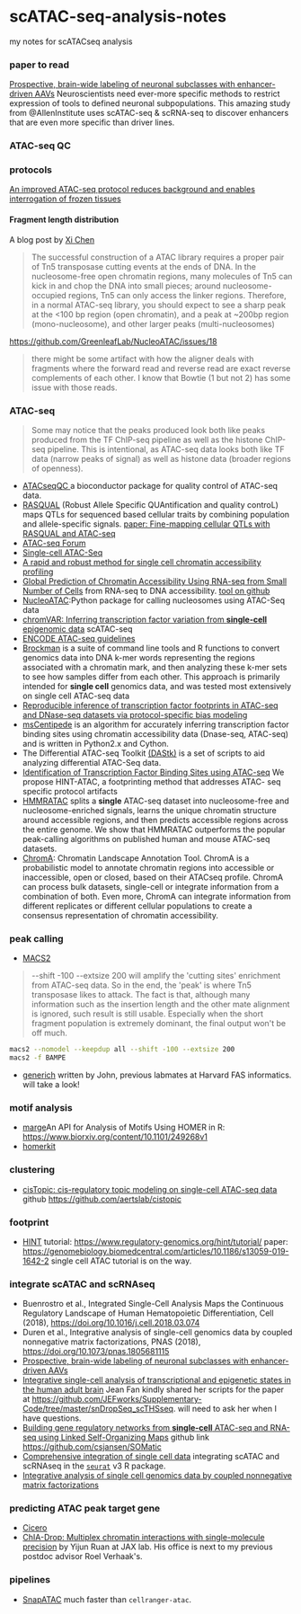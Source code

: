 # scATAC-seq-analysis-notes
my notes for scATACseq analysis


### paper to read

[Prospective, brain-wide labeling of neuronal subclasses with enhancer-driven AAVs](https://www.biorxiv.org/content/early/2019/01/20/525014?rss=1) Neuroscientists need ever-more specific methods to restrict expression of tools to defined neuronal subpopulations. This amazing study from @AllenInstitute uses scATAC-seq & scRNA-seq to discover enhancers that are even more specific than driver lines.

### ATAC-seq QC

### protocols 

[An improved ATAC-seq protocol reduces background and enables interrogation of frozen tissues](https://www.ncbi.nlm.nih.gov/pmc/articles/PMC5623106/)

#### Fragment length distribution

A blog post by [Xi Chen](https://dbrg77.wordpress.com/2017/02/10/atac-seq-insert-size-plotting/)

>The successful construction of a ATAC library requires a proper pair of Tn5 transposase cutting events at the ends of DNA. In the nucleosome-free open chromatin regions, many molecules of Tn5 can kick in and chop the DNA into small pieces; around nucleosome-occupied regions, Tn5 can only access the linker regions. Therefore, in a normal ATAC-seq library, you should expect to see a sharp peak at the <100 bp region (open chromatin), and a peak at ~200bp region (mono-nucleosome), and other larger peaks (multi-nucleosomes)

https://github.com/GreenleafLab/NucleoATAC/issues/18

>there might be some artifact with how the aligner deals with fragments where the forward read and reverse read are exact reverse complements of each other. I know that Bowtie (1 but not 2) has some issue with those reads.

### ATAC-seq

>Some may notice that the peaks produced look both like peaks produced from the TF ChIP-seq pipeline as well as the histone ChIP-seq pipeline. This is intentional, as ATAC-seq data looks both like TF data (narrow peaks of signal) as well as histone data (broader regions of openness).

* [ATACseqQC ](http://bioconductor.org/packages/release/bioc/html/ATACseqQC.html) a bioconductor package for quality control of ATAC-seq data.
* [RASQUAL](https://github.com/dg13/rasqual) (Robust Allele Specific QUAntification and quality controL) maps QTLs for sequenced based cellular traits by combining population and allele-specific signals. [paper: Fine-mapping cellular QTLs with RASQUAL and ATAC-seq](http://www.nature.com/ng/journal/vaop/ncurrent/full/ng.3467.html) 
* [ATAC-seq Forum](https://sites.google.com/site/atacseqpublic/home?pli=1)  
* [Single-cell ATAC-Seq](http://cole-trapnell-lab.github.io/projects/sc-atac/) 
* [A rapid and robust method for single cell chromatin accessibility profiling](https://www.biorxiv.org/content/early/2018/04/27/309831)
* [Global Prediction of Chromatin Accessibility Using RNA-seq from Small Number of Cells](http://www.biorxiv.org/content/early/2016/01/01/035816)  from RNA-seq to DNA accessibility. [tool on github](https://github.com/WeiqiangZhou/BIRD)  
* [NucleoATAC](https://github.com/GreenleafLab/NucleoATAC):Python package for calling nucleosomes using ATAC-Seq data 
* [chromVAR: Inferring transcription factor variation from **single-cell** epigenomic data](http://biorxiv.org/content/early/2017/02/21/110346) scATAC-seq
* [ENCODE ATAC-seq guidelines](https://www.encodeproject.org/data-standards/atac-seq/)
* [Brockman](https://carldeboer.github.io/brockman.html) is a suite of command line tools and R functions to convert genomics data into DNA k-mer words representing the regions associated with a chromatin mark, and then analyzing these k-mer sets to see how samples differ from each other. This approach is primarily intended for **single cell** genomics data, and was tested most extensively on single cell ATAC-seq data
* [Reproducible inference of transcription factor footprints in ATAC-seq and DNase-seq datasets via protocol-specific bias modeling](https://www.biorxiv.org/content/early/2018/03/19/284364)
* [msCentipede](http://rajanil.github.io/msCentipede/) is an algorithm for accurately inferring transcription factor binding sites using chromatin accessibility data (Dnase-seq, ATAC-seq) and is written in Python2.x and Cython.
* The Differential ATAC-seq Toolkit [(DAStk)](https://biof-git.colorado.edu/dowelllab/DAStk) is a set of scripts to aid analyzing differential ATAC-Seq data.
* [Identification of Transcription Factor Binding Sites using ATAC-seq](https://www.biorxiv.org/content/early/2018/07/17/362863)  We propose HINT-ATAC, a footprinting method that addresses ATAC- seq specific protocol artifacts
* [HMMRATAC](https://github.com/LiuLabUB/HMMRATAC) splits a **single** ATAC-seq dataset into nucleosome-free and nucleosome-enriched signals, learns the unique chromatin structure around accessible regions, and then predicts accessible regions across the entire genome. We show that HMMRATAC outperforms the popular peak-calling algorithms on published human and mouse ATAC-seq datasets.
* [ChromA](https://github.com/marianogabitto/ChromA): Chromatin Landscape Annotation Tool. 
ChromA is a probabilistic model to annotate chromatin regions into accessible or inaccessible, open or closed, based on their ATACseq profile. ChromA can process bulk datasets, single-cell or integrate information from a combination of both. Even more, ChromA can integrate information from different replicates or different cellular populations to create a consensus representation of chromatin accessibility.

### peak calling

* [MACS2](https://github.com/taoliu/MACS/issues/145)

> --shift -100 --extsize 200 will amplify the 'cutting sites' enrichment from ATAC-seq data. So in the end, the 'peak' is where Tn5 transposase likes to attack. The fact is that, although many information such as the insertion length and the other mate alignment is ignored, such result is still usable. Especially when the short fragment population is extremely dominant, the final output won't be off much.

```bash
macs2 --nomodel --keepdup all --shift -100 --extsize 200
macs2 -f BAMPE
```
* [generich](https://informatics.fas.harvard.edu/atac-seq-guidelines.html#peak) written by John, previous labmates at Harvard FAS informatics. will take a look!

### motif analysis

* [marge](https://marge.netlify.com/)An API for Analysis of Motifs Using HOMER in R:  https://www.biorxiv.org/content/10.1101/249268v1
* [homerkit](https://github.com/slowkow/homerkit)

### clustering

* [cisTopic: cis-regulatory topic modeling on single-cell ATAC-seq data](https://www.nature.com/articles/s41592-019-0367-1) github https://github.com/aertslab/cistopic

### footprint
* [HINT](https://www.regulatory-genomics.org/) tutorial: https://www.regulatory-genomics.org/hint/tutorial/
paper: https://genomebiology.biomedcentral.com/articles/10.1186/s13059-019-1642-2 single cell ATAC tutorial is on the way.

### integrate scATAC and scRNAseq

* Buenrostro et al., Integrated Single-Cell Analysis Maps the Continuous Regulatory Landscape of Human Hematopoietic Differentiation, Cell (2018), https://doi.org/10.1016/j.cell.2018.03.074
* Duren et al., Integrative analysis of single-cell genomics data by coupled nonnegative matrix factorizations, PNAS (2018), https://doi.org/10.1073/pnas.1805681115
* [Prospective, brain-wide labeling of neuronal subclasses with enhancer-driven AAVs](https://www.biorxiv.org/content/10.1101/525014v2)
* [Integrative single-cell analysis of transcriptional and epigenetic states in the human adult brain](https://www.nature.com/articles/nbt.4038) Jean Fan kindly shared her scripts for the paper at https://github.com/JEFworks/Supplementary-Code/tree/master/snDropSeq_scTHSseq. will need to ask her when I have questions.
* [Building gene regulatory networks from **single-cell** ATAC-seq and RNA-seq using Linked Self-Organizing Maps](https://www.biorxiv.org/content/early/2018/10/09/438937) github link https://github.com/csjansen/SOMatic
* [Comprehensive integration of single cell data](https://www.biorxiv.org/content/early/2018/11/02/460147) integrating scATAC and scRNAseq in the [`seurat`](https://www.satijalab.org/seurat) v3 R package.
* [Integrative analysis of single cell genomics data by coupled nonnegative matrix factorizations](http://web.stanford.edu/~zduren/CoupledNMF/)

### predicting ATAC peak target gene

* [Cicero](https://cole-trapnell-lab.github.io/cicero-release/)
* [ChIA-Drop: Multiplex chromatin interactions with single-molecule precision](https://www.nature.com/articles/s41586-019-0949-1) by Yijun Ruan at JAX lab. His office is next to my previous postdoc advisor Roel Verhaak's.

### pipelines

* [SnapATAC](https://github.com/r3fang/SnapATAC) much faster than `cellranger-atac`.

